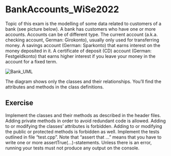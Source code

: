 # BankAccounts_WiSe2022

Topic of this exam is the modelling of some data related to customers of a bank (see picture below). A bank has customers who have one or more accounts. Accounts can be of different type. The current account (a.k.a. checking account, German: Girokonto), usually only used for transferring money. A savings account (German: Sparkonto) that earns interest on the money deposited in it. A certificate of deposit (CD) account (German: Festgeldkonto) that earns higher interest if you leave your money in the account for a fixed term.

![Bank_UML](https://github.com/GirishTabaraddi/BankAccounts_WiSe2022/blob/feature/add-repo/Bank_UML.png)

The diagram shows only the classes and their relationships. You’ll find the attributes and methods in the class definitions.

## Exercise

Implement the classes and their methods as described in the header files. Adding private methods in order to avoid redundant code is allowed. Adding to or modifying the classes’ attributes is forbidden. Adding to or modifying the public or protected methods is forbidden as well. Implement the tests outlined in file “test.cpp”. Note that “assert that …” means that you have to write one or more assertTrue(...)-statements. Unless there is an error, running your tests must not produce any output on the console.
